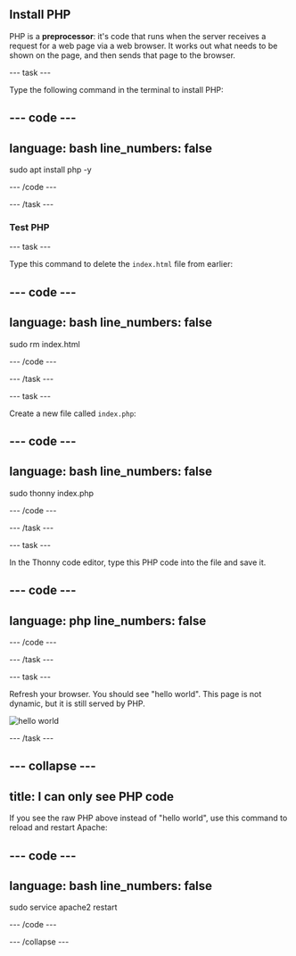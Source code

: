 ## Install PHP

PHP is a **preprocessor**: it's code that runs when the server receives a request for a web page via a web browser. It works out what needs to be shown on the page, and then sends that page to the browser. 

--- task ---

Type the following command in the terminal to install PHP:

--- code ---
---
language: bash
line_numbers: false
---
sudo apt install php -y

--- /code ---

--- /task ---

### Test PHP

--- task ---

Type this command to delete the `index.html` file from earlier:

--- code ---
---
language: bash
line_numbers: false
---
sudo rm index.html

--- /code ---

--- /task ---

--- task ---

Create a new file called `index.php`:

--- code ---
---
language: bash
line_numbers: false
---
sudo thonny index.php

--- /code ---

--- /task ---

--- task ---

In the Thonny code editor, type this PHP code into the file and save it.

--- code ---
---
language: php
line_numbers: false
---
<?php echo "hello world"; ?>

--- /code ---

--- /task ---

--- task ---

Refresh your browser. You should see "hello world". This page is not dynamic, but it is still served by PHP.

![hello world](images/apache-hello-world.png)

--- /task ---


--- collapse ---
---
title: I can only see PHP code
---
If you see the raw PHP above instead of "hello world", use this command to reload and restart Apache:

--- code ---
---
language: bash
line_numbers: false
---
sudo service apache2 restart

--- /code ---

--- /collapse ---
